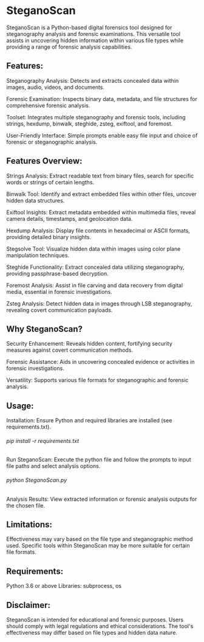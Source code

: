 # SteganoScan
SteganoScan is a Python-based digital forensics tool designed for steganography analysis and forensic examinations. This versatile tool assists in uncovering hidden information within various file types while providing a range of forensic analysis capabilities.

## Features:
Steganography Analysis: Detects and extracts concealed data within images, audio, videos, and documents.

Forensic Examination: Inspects binary data, metadata, and file structures for comprehensive forensic analysis.

Toolset: Integrates multiple steganography and forensic tools, including strings, hexdump, binwalk, steghide, zsteg, exiftool, and foremost.

User-Friendly Interface: Simple prompts enable easy file input and choice of forensic or steganographic analysis.

## Features Overview:
Strings Analysis: Extract readable text from binary files, search for specific words or strings of certain lengths.

Binwalk Tool: Identify and extract embedded files within other files, uncover hidden data structures.

Exiftool Insights: Extract metadata embedded within multimedia files, reveal camera details, timestamps, and geolocation data.

Hexdump Analysis: Display file contents in hexadecimal or ASCII formats, providing detailed binary insights.

Stegsolve Tool: Visualize hidden data within images using color plane manipulation techniques.

Steghide Functionality: Extract concealed data utilizing steganography, providing passphrase-based decryption.

Foremost Analysis: Assist in file carving and data recovery from digital media, essential in forensic investigations.

Zsteg Analysis: Detect hidden data in images through LSB steganography, revealing covert communication payloads.

## Why SteganoScan?
Security Enhancement: Reveals hidden content, fortifying security measures against covert communication methods.

Forensic Assistance: Aids in uncovering concealed evidence or activities in forensic investigations.

Versatility: Supports various file formats for steganographic and forensic analysis.

## Usage:
Installation: Ensure Python and required libraries are installed (see requirements.txt).
###### pip install -r requirements.txt
Run SteganoScan: Execute the python file and follow the prompts to input file paths and select analysis options.
###### python SteganoScan.py
Analysis Results: View extracted information or forensic analysis outputs for the chosen file.

## Limitations:
Effectiveness may vary based on the file type and steganographic method used.
Specific tools within SteganoScan may be more suitable for certain file formats.

## Requirements:
Python 3.6 or above
Libraries: subprocess, os

## Disclaimer:
SteganoScan is intended for educational and forensic purposes. Users should comply with legal regulations and ethical considerations. The tool's effectiveness may differ based on file types and hidden data nature.
